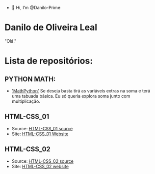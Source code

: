 - 👋 Hi, I’m @Danilo-Prime

<!---
Danilo-Prime/Danilo-Prime is a ✨ special ✨ repository because its `README.md` (this file) appears on your GitHub profile.
You can click the Preview link to take a look at your changes.
--->
# Danilo de Oliveira Leal
"Olá."

# Lista de repositórios:

## PYTHON MATH:
  - ['MathPython'](https://github.com/Danilo-Prime/Python-SimpleMathGame/blob/main/MathProgram.py)
 Se deseja basta tirá as variáveis extras na soma e terá uma tabuada básica. Eu só queria explora soma junto com multiplicação.

## HTML-CSS_01
  - Source: [HTML-CSS_01 source](https://github.com/Danilo-Prime/HTML-CSS_01)
  - Site: [HTML-CSS_01 Website](https://danilo-prime.github.io/HTML-CSS_01/#)
## HTML-CSS_02
  - Source: [HTML-CSS_02 source](https://github.com/Danilo-Prime/HTML-CSS_02)
  - Site: [HTML-CSS_02 website](https://danilo-prime.github.io/HTML-CSS_02/#)
